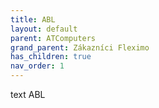 ```yaml
---
title: ABL
layout: default
parent: ATComputers
grand_parent: Zákazníci Fleximo
has_children: true
nav_order: 1
---
```


text ABL
